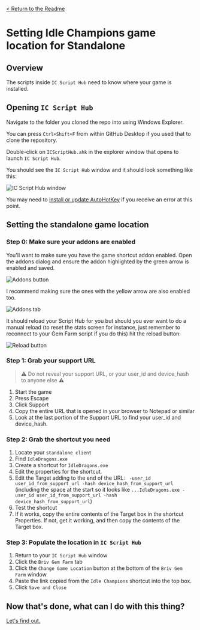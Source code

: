 [< Return to the Readme](../Readme.md)

# Setting Idle Champions game location for Standalone

## Overview

The scripts inside `IC Script Hub` need to know where your game is installed.

## Opening `IC Script Hub`

Navigate to the folder you cloned the repo into using Windows Explorer. 

You can press `Ctrl+Shift+F` from within GitHub Desktop if you used that to clone the repository.

Double-click on `ICScriptHub.ahk` in the explorer window that opens to launch `IC Script Hub`.

You should see the `IC Script Hub` window and it should look something like this:

![IC Script Hub window](../docimages/ic-script-hub-v2.png)

You may need to [install or update AutoHotKey](https://www.autohotkey.com/) if you receive an error at this point.

## Setting the standalone game location
### Step 0: Make sure your addons are enabled

You'll want to make sure you have the game shortcut addon enabled. Open the addons dialog and ensure the addon highlighted by the green arrow is enabled and saved.

![Addons button](../docimages/addons-button.png)

I recommend making sure the ones with the yellow arrow are also enabled too.

![Addons tab](../docimages/addons-dialog.png)

It should reload your Script Hub for you but should you ever want to do a manual reload (to reset the stats screen for instance, just remember to reconnect to your Gem Farm script if you do this) hit the reload button:

![Reload button](../docimages/reload-script-hub-v2.png)

### Step 1: Grab your support URL

> ⚠️ Do not reveal your support URL, or your user_id and device_hash to anyone else ⚠️

1. Start the game
2. Press Escape
3. Click Support
4. Copy the entire URL that is opened in your browser to Notepad or similar
5. Look at the last portion of the Support URL to find your user_id and device_hash.

### Step 2: Grab the shortcut you need

1. Locate your `standalone client`
2. Find `IdleDragons.exe`
3. Create a shortcut for `IdleDragons.exe`
4. Edit the properties for the shortcut.
5. Edit the Target adding to the end of the URL:
   ` -user_id user_id_from_support_url -hash device_hash_from_support_url` (including the space at the start so it looks like `...IdleDragons.exe -user_id user_id_from_support_url -hash device_hash_from_support_url`)
6. Test the shortcut
7. If it works, copy the entire contents of the Target box in the shortcut Properties. If not, get it working, and then copy the contents of the Target box.

### Step 3: Populate the location in `IC Script Hub`

1. Return to your `IC Script Hub` window
2. Click the `Briv Gem Farm` tab
3. Click the `Change Game Location` button at the bottom of the `Briv Gem Farm` window
4. Paste the link copied from the `Idle Champions` shortcut into the top box.
5. Click `Save and Close`

## Now that's done, what can I do with this thing?

[Let's find out.](an-introduction-to-ic-script-hub.md)